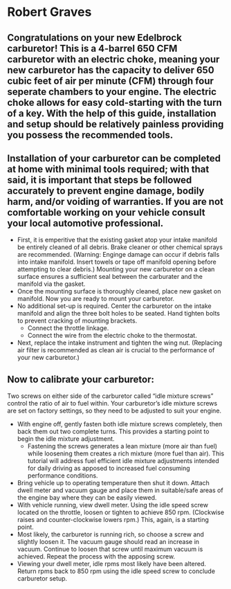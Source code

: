 # Robert Graves
   
## Congratulations on your new Edelbrock carburetor! This is a 4-barrel 650 CFM carburetor with an electric choke, meaning your new carburetor has the capacity to deliver 650 cubic feet of air per minute (CFM) through four seperate chambers to your engine. The electric choke allows for easy cold-starting with the turn of a key. With the help of this guide, installation and setup should be relatively painless providing you possess the recommended tools. 
 ## Installation of your carburetor can be completed at home with minimal tools required; with that said, it is important that steps be followed accurately to prevent engine damage, bodily harm, and/or voiding of warranties. If you are not comfortable working on your vehicle consult your local automotive professional.  
 * First, it is emperitive that the existing gasket atop your intake manifold be entirely cleaned of all debris. Brake cleaner or other chemical sprays are recommended. (Warning: Enginge damage can occur if debris falls into intake manifold. Insert towels or tape off manifold opening before attempting to clear debris.) Mounting your new carburetor on a clean surface ensures a sufficient seal between the carburater and the manifold via the gasket.
 * Once the mounting surface is thoroughly cleaned, place new gasket on manifold. Now you are ready to mount your carburetor.
 * No additional set-up is required. Center the carburetor on the intake manifold and align the three bolt holes to be seated. Hand tighten bolts to prevent cracking of mounting brackets. 
   * Connect the throttle linkage.
   * Connect the wire from the electric choke to the thermostat.   
* Next, replace the intake instrument and tighten the wing nut. (Replacing air filter is recommended as clean air is crucial to the performance of your new carburetor.) 
## Now to calibrate your carburetor:
Two screws on either side of the carburetor called “idle mixture screws” control the ratio of air to fuel within.  Your carburetor’s idle mixture screws are set on factory settings, so they need to be adjusted to suit your engine. 
* With engine off, gently fasten both idle mixture screws completely, then back them out two complete turns. This provides a starting point to begin the idle mixture adjustment.
  * Fastening the screws generates a lean mixture (more air than fuel) while loosening them creates a rich mixture (more fuel than air). This tutorial will address fuel efficient idle mixture adjustments intended for daily driving as apposed to increased fuel consuming performance conditions. 
* Bring vehicle up to operating temperature then shut it down. Attach dwell meter and vacuum gauge and place them in suitable/safe areas of the engine bay where they can be easily viewed. 
* With vehicle running, view dwell meter. Using the idle speed screw located on the throttle, loosen or tighten to achieve 850 rpm. (Clockwise raises and counter-clockwise lowers rpm.) This, again, is a starting point. 
* Most likely, the carburetor is running rich, so choose a screw and slightly loosen it. The vacuum gauge should read an increase in vacuum. Continue to loosen that screw until maximum vacuum is achieved. Repeat the process with the apposing screw. 
* Viewing your dwell meter, idle rpms most likely have been altered. Return rpms back to 850 rpm using the idle speed screw to conclude carburetor setup.  	
